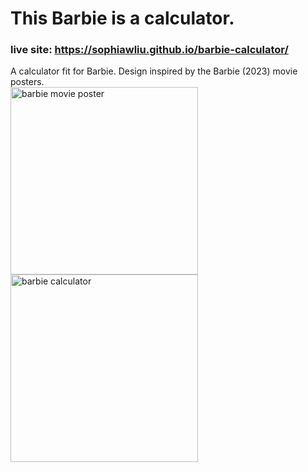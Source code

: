 # This Barbie is a calculator.
### live site: https://sophiawliu.github.io/barbie-calculator/
A calculator fit for Barbie. Design inspired by the Barbie (2023) movie posters.  
<img height="300" alt="barbie movie poster" src="https://github.com/sophiawliu/barbie-calculator/assets/122403050/66d86f26-f256-4ce1-9a11-b4c1b59a9e1a">
<img height="300" alt="barbie calculator" src="https://github.com/sophiawliu/barbie-calculator/assets/122403050/de9e79b4-38ce-4d61-b42f-2ebd8ed0270d">
